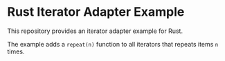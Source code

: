 # Rust Iterator Adapter Example

This repository provides an iterator adapter example for Rust.

The example adds a `repeat(n)` function to all iterators that repeats items `n` times. 

